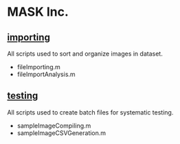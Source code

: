 # MASK Inc. 

## [importing](https://github.com/sbaviriseaty/MASK/tree/main/importing)

All scripts used to sort and organize images in dataset.

* fileImporting.m
* fileImportAnalysis.m

## [testing](https://github.com/sbaviriseaty/MASK/tree/main/testing)

All scripts used to create batch files for systematic testing.

* sampleImageCompiling.m
* sampleImageCSVGeneration.m
